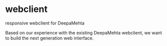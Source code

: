 webclient
=========

responsive webclient for DeepaMehta


Based on our experience with the existing DeepaMehta webclient, we want to build the next generation web interface.
